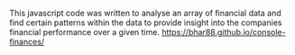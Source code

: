 This javascript code was written to analyse an array of financial data and find certain patterns within the data to provide insight into the companies financial performance over a given time.
https://bhar88.github.io/console-finances/
